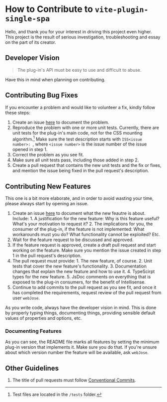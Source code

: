 # How to Contribute to `vite-plugin-single-spa`

Hello, and thank you for your interest in driving this project even higher.  This project is the result of serious 
investigation, troubleshooting and essay on the part of its creator.

## Developer Vision

> The plug-in's API must be easy to use and difficult to abuse.

Have this in mind when planning on contributing.

## Contributing Bug Fixes

If you encounter a problem and would like to volunteer a fix, kindly follow these steps:

1. Create an issue [here](https://github.com/WJSoftware/vite-plugin-single-spa/issues) to document the problem.
2. Reproduce the problem with one or more unit tests.  Currently, there are unit tests for the plug-in's main code, 
not for the CSS mounting algorithm.[^1]  Make sure the test description starts with `ISS<issue number>: `, where 
`<issue number>` is the issue number of the issue opened in step 1.
3. Correct the problem as you see fit.
4. Make sure all unit tests pass, including those added in step 2.
5. Create a pull request that contains the new unit tests and the fix or fixes, and mention the issue being fixed in 
the pull request's description.

[^1]: Test files are located in the `/tests` folder.

## Contributing New Features

This one is a bit more elaborate, and in order to avoid wasting your time, please always start by opening an issue.

1. Create an issue [here](https://github.com/WJSoftware/vite-plugin-single-spa/issues) to document what the new 
feautre is about.  Include:
        1. A justification for the new feature:  Why is this feature useful?  What's your motivation to request it?
        2. The implications for you, the consumer of the plug-in, if the feature is not implemented:  What workarounds 
        must you do?  What functionality cannot be exploited? Etc.
2. Wait for the feature request to be discussed and approved.
3. If the feature request is approved, create a draft pull request and start working on the feature.  Make sure you 
mention the issue created in step 1 in the pull request's description.
4. The pull request must provide:
        1. The new feature, of course.
        2. Unit tests that cover the new feature's functionality.
        3. Documentation changes that explain the new feature and how to use it.
        4. TypeScirpt types for the new feature.
        5. JsDoc comments on everything that is exposed to the plug-in consumers, for the benefit of Intellisense.
5. Continue to add commits to the pull request as you see fit, and once it has completed the requirements, request 
review of the pull request from user `webJose`.

As you write code, always have the developer vision in mind.  This is done by properly typing things, documenting 
things, providing sensible default values of properties and options, etc.

### Documenting Features

As you can see, the README file marks all features by setting the minimum plug-in version that implements it.  Make 
sure you do that.  If you're unsure about which version number the feature will be available, ask `webJose`.

## Other Guidelines

1. The title of pull requests must follow [Conventional Commits](https://www.conventionalcommits.org/en/v1.0.0/).
